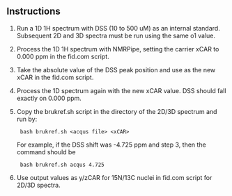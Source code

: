 ## Instructions

1. Run a 1D 1H spectrum with DSS (10 to 500 uM) as an internal standard. Subsequent 2D and 3D spectra must be run using the same o1 value.

2. Process the 1D 1H spectrum with NMRPipe, setting the carrier xCAR to 0.000 ppm in the fid.com script.

3. Take the absolute value of the DSS peak position and use as the new xCAR in the fid.com script.

4. Process the 1D spectrum again with the new xCAR value. DSS should fall exactly on 0.000 ppm.

5. Copy the brukref.sh script in the directory of the 2D/3D spectrum and run by:

		bash brukref.sh <acqus file> <xCAR>
	
	For example, if the DSS shift was -4.725 ppm and step 3, then the command should be 
		
		bash brukref.sh acqus 4.725
	
6. Use output values as y/zCAR for 15N/13C nuclei in fid.com script for 2D/3D spectra.
